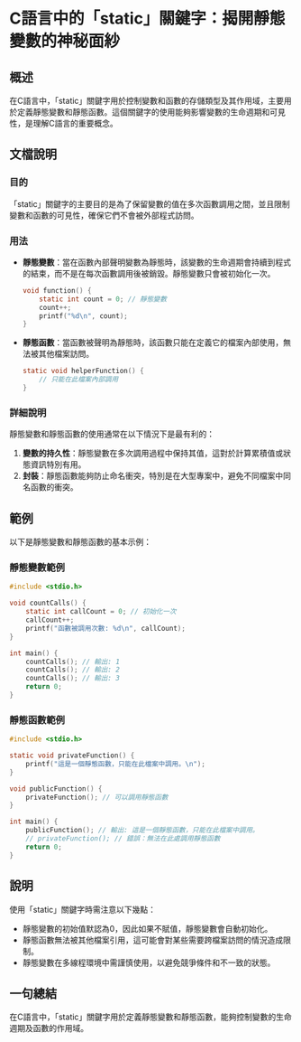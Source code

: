 <!--
Meta Description: # C語言中的「static」關鍵字：揭開靜態變數的神秘面紗 ## 概述 在C語言中，「static」關鍵字用於控制變數和函數的存儲類型及其作用域，主要用於定義靜態變數和靜態函數。這個關鍵字的使用能夠影響變數的生命週期和可見性，是理解C語言的重要概念。 ## 文檔說明 ### 目的 「static」...
Meta Keywords: static, void, int, countcalls, count
-->

# C語言中的「static」關鍵字：揭開靜態變數的神秘面紗

## 概述
在C語言中，「static」關鍵字用於控制變數和函數的存儲類型及其作用域，主要用於定義靜態變數和靜態函數。這個關鍵字的使用能夠影響變數的生命週期和可見性，是理解C語言的重要概念。

## 文檔說明
### 目的
「static」關鍵字的主要目的是為了保留變數的值在多次函數調用之間，並且限制變數和函數的可見性，確保它們不會被外部程式訪問。

### 用法
- **靜態變數**：當在函數內部聲明變數為靜態時，該變數的生命週期會持續到程式的結束，而不是在每次函數調用後被銷毀。靜態變數只會被初始化一次。
  
  ```c
  void function() {
      static int count = 0; // 靜態變數
      count++;
      printf("%d\n", count);
  }
  ```

- **靜態函數**：當函數被聲明為靜態時，該函數只能在定義它的檔案內部使用，無法被其他檔案訪問。
  
  ```c
  static void helperFunction() {
      // 只能在此檔案內部調用
  }
  ```

### 詳細說明
靜態變數和靜態函數的使用通常在以下情況下是最有利的：
1. **變數的持久性**：靜態變數在多次調用過程中保持其值，這對於計算累積值或狀態資訊特別有用。
2. **封裝**：靜態函數能夠防止命名衝突，特別是在大型專案中，避免不同檔案中同名函數的衝突。

## 範例
以下是靜態變數和靜態函數的基本示例：

### 靜態變數範例
```c
#include <stdio.h>

void countCalls() {
    static int callCount = 0; // 初始化一次
    callCount++;
    printf("函數被調用次數: %d\n", callCount);
}

int main() {
    countCalls(); // 輸出: 1
    countCalls(); // 輸出: 2
    countCalls(); // 輸出: 3
    return 0;
}
```

### 靜態函數範例
```c
#include <stdio.h>

static void privateFunction() {
    printf("這是一個靜態函數，只能在此檔案中調用。\n");
}

void publicFunction() {
    privateFunction(); // 可以調用靜態函數
}

int main() {
    publicFunction(); // 輸出: 這是一個靜態函數，只能在此檔案中調用。
    // privateFunction(); // 錯誤：無法在此處調用靜態函數
    return 0;
}
```

## 說明
使用「static」關鍵字時需注意以下幾點：
- 靜態變數的初始值默認為0，因此如果不賦值，靜態變數會自動初始化。
- 靜態函數無法被其他檔案引用，這可能會對某些需要跨檔案訪問的情況造成限制。
- 靜態變數在多線程環境中需謹慎使用，以避免競爭條件和不一致的狀態。

## 一句總結
在C語言中，「static」關鍵字用於定義靜態變數和靜態函數，能夠控制變數的生命週期及函數的作用域。